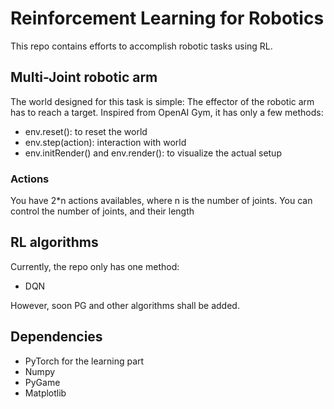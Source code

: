 # Reinforcement Learning for Robotics

This repo contains efforts to accomplish robotic tasks using RL. 

## Multi-Joint robotic arm  

The world designed for this task is simple: The effector of the
robotic arm has to reach a target. Inspired from OpenAI Gym, it has only a few methods: 

* env.reset():  to reset the world
* env.step(action): interaction with world  
* env.initRender() and env.render():  to visualize the actual setup

### Actions

You have 2*n actions availables, where n is the number of joints. You can control the number of joints, and their length

## RL algorithms 

Currently, the repo only has one method: 
* DQN

However, soon PG and other algorithms shall be added.


## Dependencies

* PyTorch for the learning part
* Numpy 
* PyGame
* Matplotlib


